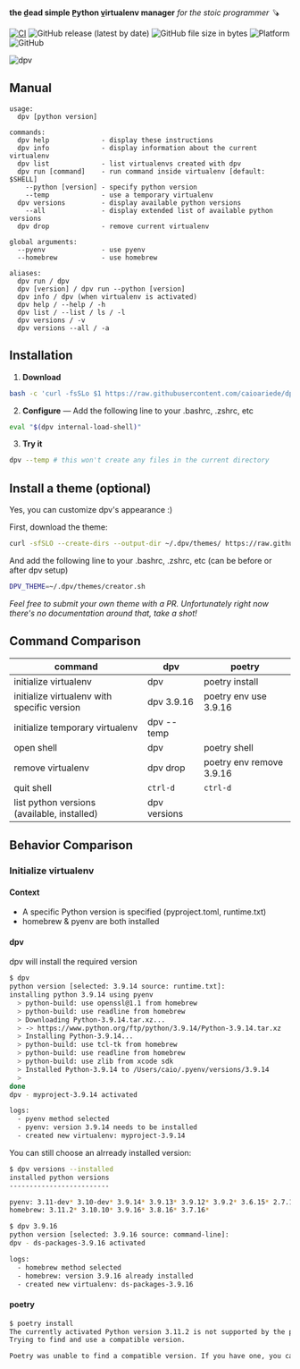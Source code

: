 **the d̲ead simple P̲ython v̲irtualenv manager** *for the stoic programmer 🪚*  

[![CI](https://github.com/caioariede/dpv/actions/workflows/ci.yml/badge.svg)](https://github.com/caioariede/dpv/actions/workflows/ci.yml)
![GitHub release (latest by date)](https://img.shields.io/github/v/release/caioariede/dpv)
![GitHub file size in bytes](https://img.shields.io/github/size/caioariede/dpv/src/dpv)
![Platform](https://img.shields.io/badge/platform-linux%20and%20macos-lightgrey)
![GitHub](https://img.shields.io/github/license/caioariede/dpv)

![dpv](https://user-images.githubusercontent.com/55533/229202838-c2e73bbd-3943-43d1-8c3f-be02f64a88db.gif)

## Manual

```
usage:
  dpv [python version]

commands:
  dpv help             - display these instructions
  dpv info             - display information about the current virtualenv
  dpv list             - list virtualenvs created with dpv
  dpv run [command]    - run command inside virtualenv [default: $SHELL]
    --python [version] - specify python version
    --temp             - use a temporary virtualenv
  dpv versions         - display available python versions
    --all              - display extended list of available python versions
  dpv drop             - remove current virtualenv

global arguments:
  --pyenv              - use pyenv
  --homebrew           - use homebrew

aliases:
  dpv run / dpv
  dpv [version] / dpv run --python [version]
  dpv info / dpv (when virtualenv is activated)
  dpv help / --help / -h
  dpv list / --list / ls / -l
  dpv versions / -v
  dpv versions --all / -a
```

## Installation

1. **Download**

```bash
bash -c 'curl -fsSLo $1 https://raw.githubusercontent.com/caioariede/dpv/HEAD/src/dpv && chmod +x $1' -- /usr/local/bin/dpv
```

2. **Configure** — Add the following line to your .bashrc, .zshrc, etc

```bash
eval "$(dpv internal-load-shell)"
```

3. **Try it**

```bash
dpv --temp # this won't create any files in the current directory
```

## Install a theme (optional)

Yes, you can customize dpv's appearance :)

First, download the theme:

```bash
curl -sfSLO --create-dirs --output-dir ~/.dpv/themes/ https://raw.githubusercontent.com/caioariede/dpv/HEAD/themes/creator.sh
```

And add the following line to your .bashrc, .zshrc, etc (can be before or after dpv setup)

```bash
DPV_THEME=~/.dpv/themes/creator.sh
```

_Feel free to submit your own theme with a PR. Unfortunately right now there's no documentation around that, take a shot!_

## Command Comparison

| command                                     | dpv          | poetry                   |
| --                                          | --           | --                       |
| initialize virtualenv                       | dpv          | poetry install           |
| initialize virtualenv with specific version | dpv 3.9.16   | poetry env use 3.9.16    |
| initialize temporary virtualenv             | dpv --temp   |                          |
| open shell                                  | dpv          | poetry shell             |
| remove virtualenv                           | dpv drop     | poetry env remove 3.9.16 |
| quit shell                                  | `ctrl-d`     | `ctrl-d`                 |
| list python versions (available, installed) | dpv versions |                          |

## Behavior Comparison

### Initialize virtualenv

#### Context

* A specific Python version is specified (pyproject.toml, runtime.txt)
* homebrew & pyenv are both installed

#### dpv

dpv will install the required version

```bash
$ dpv
python version [selected: 3.9.14 source: runtime.txt]:
installing python 3.9.14 using pyenv
  > python-build: use openssl@1.1 from homebrew
  > python-build: use readline from homebrew
  > Downloading Python-3.9.14.tar.xz...
  > -> https://www.python.org/ftp/python/3.9.14/Python-3.9.14.tar.xz
  > Installing Python-3.9.14...
  > python-build: use tcl-tk from homebrew
  > python-build: use readline from homebrew
  > python-build: use zlib from xcode sdk
  > Installed Python-3.9.14 to /Users/caio/.pyenv/versions/3.9.14
  >
done
dpv - myproject-3.9.14 activated

logs:
  - pyenv method selected
  - pyenv: version 3.9.14 needs to be installed
  - created new virtualenv: myproject-3.9.14
```

You can still choose an alrready installed version:

```bash
$ dpv versions --installed
installed python versions
-------------------------

pyenv: 3.11-dev* 3.10-dev* 3.9.14* 3.9.13* 3.9.12* 3.9.2* 3.6.15* 2.7.18*
homebrew: 3.11.2* 3.10.10* 3.9.16* 3.8.16* 3.7.16*

$ dpv 3.9.16
python version [selected: 3.9.16 source: command-line]:
dpv - ds-packages-3.9.16 activated

logs:
  - homebrew method selected
  - homebrew: version 3.9.16 already installed
  - created new virtualenv: ds-packages-3.9.16
```

#### poetry

```bash
$ poetry install
The currently activated Python version 3.11.2 is not supported by the project (3.9.14).
Trying to find and use a compatible version.

Poetry was unable to find a compatible version. If you have one, you can explicitly use it via the "env use" command.
```

